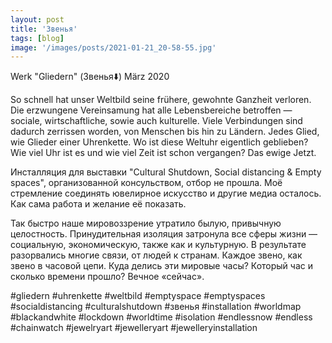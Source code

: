 ```yaml
---
layout: post
title: 'Звенья'
tags: [blog]
image: '/images/posts/2021-01-21_20-58-55.jpg'
---
```


Werk "Gliedern" (Звенья⬇️) 
März 2020

So schnell hat unser Weltbild seine frühere, gewohnte Ganzheit verloren. Die erzwungene Vereinsamung hat alle Lebensbereiche betroffen — sociale, wirtschaftliche, sowie auch kulturelle. Viele Verbindungen sind dadurch zerrissen worden, von Menschen bis hin zu Ländern. Jedes Glied, wie Glieder einer Uhrenkette. Wo ist diese Weltuhr eigentlich geblieben? Wie viel Uhr ist es und wie viel Zeit ist schon vergangen? Das ewige Jetzt. 

Инсталляция для выставки "Cultural Shutdown, Social distancing & Empty spaces", организованной консульством, отбор не прошла. Моё стремление соединять ювелирное искусство и другие медиа осталось. Как сама работа и желание её показать.

Так быстро наше мировоззрение утратило былую, привычную целостность. Принудительная изоляция затронула все сферы жизни — социальную, экономическую, также как и культурную. В результате разорвались многие связи, от людей к странам. Каждое звено, как звено в часовой цепи. Куда делись эти мировые часы? Который час и сколько времени прошло? Вечное «сейчас».

#gliedern #uhrenkette #weltbild #emptyspace #emptyspaces #socialdistancing #culturalshutdown #звенья #installation #worldmap #blackandwhite #lockdown #worldtime #isolation #endlessnow #endless #chainwatch #jewelryart #jewelleryart #jewelleryinstallation
